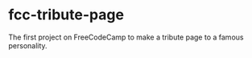 # fcc-tribute-page
The first project on FreeCodeCamp to make a tribute page to a famous personality.
